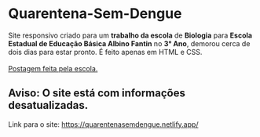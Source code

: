 # Quarentena-Sem-Dengue
Site responsivo criado para um **trabalho da escola** de **Biologia** para **Escola Estadual de Educação Básica Albino Fantin** no **3° Ano**, demorou cerca de dois dias para estar pronto. É feito apenas em HTML e CSS.<br><br>
[Postagem feita pela escola.](https://github.com/user/repo/blob/branch/other_file.md)<br>
## Aviso: O site está com informações desatualizadas. <br>

Link para o site: https://quarentenasemdengue.netlify.app/

